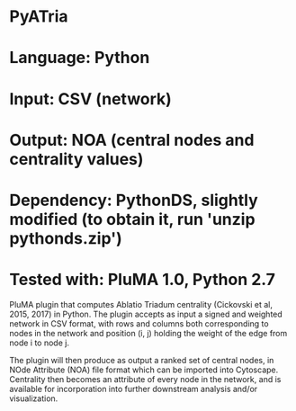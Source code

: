 # PyATria
# Language: Python
# Input: CSV (network)
# Output: NOA (central nodes and centrality values)
# Dependency: PythonDS, slightly modified (to obtain it, run 'unzip pythonds.zip')
# Tested with: PluMA 1.0, Python 2.7

PluMA plugin that computes Ablatio Triadum centrality (Cickovski et al, 2015, 2017) in Python.
The plugin accepts as input a signed and weighted network in CSV format, with rows and columns
both corresponding to nodes in the network and position (i, j) holding the weight of the edge
from node i to node j.

The plugin will then produce as output a ranked set of central nodes, in NOde Attribute (NOA)
file format which can be imported into Cytoscape.  Centrality then becomes an attribute of
every node in the network, and is available for incorporation into further downstream analysis and/or
visualization.
